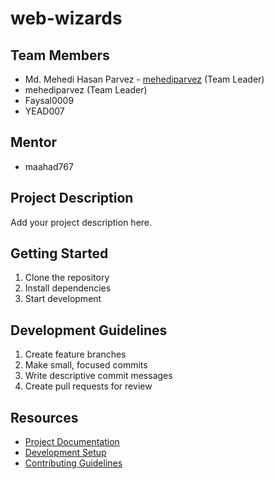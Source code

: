 # web-wizards

## Team Members
- Md. Mehedi Hasan Parvez -  [mehediparvez](URL "https://github.com/mehediparvez") (Team Leader)
- mehediparvez (Team Leader)
- Faysal0009
- YEAD007

## Mentor
- maahad767

## Project Description
Add your project description here.

## Getting Started
1. Clone the repository
2. Install dependencies
3. Start development

## Development Guidelines
1. Create feature branches
2. Make small, focused commits
3. Write descriptive commit messages
4. Create pull requests for review

## Resources
- [Project Documentation](docs/)
- [Development Setup](docs/setup.md)
- [Contributing Guidelines](CONTRIBUTING.md)
